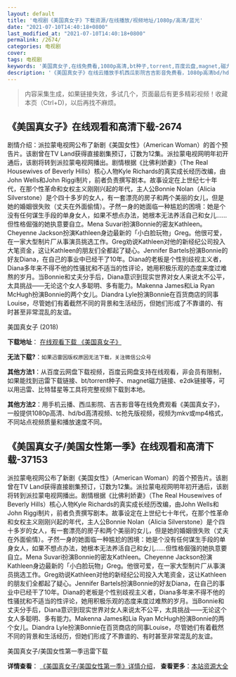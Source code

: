 ```yaml
---
layout: default
title: '电视剧《美国真女子》下载资源/在线播放/视频地址/1080p/高清/蓝光'
date: "2021-07-10T14:40:18+0800"
last_modified_at: "2021-07-10T14:40:18+0800"
permalink: /2674/
categories: 电视剧
cover:
tags: 电视剧
keywords: '美国真女子,在线免费看,1080p高清,bt种子,torrent,百度云盘,magnet,磁力链,迅雷下载资源'
description: '《美国真女子》在线云播放手机西瓜影院吉吉影音免费看，1080p高清bd/hd未删减完整版和tc抢先枪版，mkv/mp4格式，附带bt/torrent种子、magnet/磁力链、百度云盘、网盘资源迅雷下载链接'
---
```


>内容采集生成，如果链接失效，多试几个，页面最后有更多精彩视频！收藏本页（Ctrl+D)，以后再找不麻烦。


## 《美国真女子》在线观看和高清下载-2674

剧情介绍：派拉蒙电视网公布了新剧《美国女性》（American Woman）的首个预告片。该剧曾在TV Land获得直接剧集预订，订数为12集。派拉蒙电视网明年初开通后，该剧将转到派拉蒙电视网播出。剧情根据《比佛利娇妻》（The Real Housewives of Beverly Hills）核心人物Kyle Richards的真实成长经历改编，由John Wells和John Riggi制片，前者负责撰写剧本。故事设定在上世纪七十年代，在那个性革命和女权主义刚刚兴起的年代，主人公Bonnie Nolan（Alicia Silverstone）是个四十多岁的女人，有一套漂亮的房子和两个美丽的女儿，但是她的婚姻很失败（丈夫在外面偷情）。孑然一身的她面临一种尴尬的困境：她是个没有任何谋生手段的单身女人，如果不想点办法，她根本无法养活自己和女儿……但性格倔强的她执意要自立。Mena Suvari扮演Bonnie的密友Kathleen。Cheyenne Jackson扮演Kathleen身边最新的「小白脸玩物」Greg。他很可爱，在一家大型制片厂从事演员挑选工作。Greg劝说Kathleen对他的新经纪公司投入大笔资金，这让Kathleen的朋友们全都起了疑心。Jennifer Bartels扮演Bonnie的好友Diana，在自己的事业中已经干了10年。Diana的老板是个性别歧视主义者，Diana多年来不得不他的性骚扰和不适当的性评论，她用积极乐观的态度来度过难熬的岁月。当Bonnie和丈夫分手后，Diana意识到现实世界对女人来说太不公平，太具挑战——无论这个女人多聪明、多有能力。Makenna James和Lia Ryan McHugh扮演Bonnie的两个女儿。Diandra Lyle扮演Bonnie在百货商店的同事Louise，尽管她们有着截然不同的背景和生活经历，但她们形成了不靠谱的、有时甚至非常混乱的友谊。


美国真女子 (2018)

**下载地址**： [在线观看下载 《美国真女子》](https://www.btbtdy.me/btdy/dy13116.html) 


**无法下载?**：`如果迅雷因版权原因无法下载，关注微信公众号 `

**其他方法1**：从百度云网盘下载视频，百度云网盘支持在线观看，非会员有限制，如果能找到迅雷下载链接、bt/torrent种子、magnet磁力链接、e2dk链接等，可以用迅雷、比特彗星等工具将完整视频下载到本地。

**其他方法2**：用手机云播、西瓜影院、吉吉影音等在线免费观看《美国真女子》，一般提供1080p高清、hd/bd高清视频、tc抢先版视频，视频为mkv或mp4格式，不同站点视频质量和播放速度不同。


## 《美国真女子/美国女性第一季》在线观看和高清下载-37153

派拉蒙电视网公布了新剧《美国女性》（American Woman）的首个预告片。该剧曾在TV Land获得直接剧集预订，订数为12集。派拉蒙电视网明年初开通后，该剧将转到派拉蒙电视网播出。剧情根据《比佛利娇妻》（The Real Housewives of Beverly Hills）核心人物Kyle Richards的真实成长经历改编，由John Wells和John Riggi制片，前者负责撰写剧本。故事设定在上世纪七十年代，在那个性革命和女权主义刚刚兴起的年代，主人公Bonnie Nolan（Alicia Silverstone）是个四十多岁的女人，有一套漂亮的房子和两个美丽的女儿，但是她的婚姻很失败（丈夫在外面偷情）。孑然一身的她面临一种尴尬的困境：她是个没有任何谋生手段的单身女人，如果不想点办法，她根本无法养活自己和女儿……但性格倔强的她执意要自立。Mena Suvari扮演Bonnie的密友Kathleen。Cheyenne Jackson扮演Kathleen身边最新的「小白脸玩物」Greg。他很可爱，在一家大型制片厂从事演员挑选工作。Greg劝说Kathleen对他的新经纪公司投入大笔资金，这让Kathleen的朋友们全都起了疑心。Jennifer Bartels扮演Bonnie的好友Diana，在自己的事业中已经干了10年。Diana的老板是个性别歧视主义者，Diana多年来不得不他的性骚扰和不适当的性评论，她用积极乐观的态度来度过难熬的岁月。当Bonnie和丈夫分手后，Diana意识到现实世界对女人来说太不公平，太具挑战——无论这个女人多聪明、多有能力。Makenna James和Lia Ryan McHugh扮演Bonnie的两个女儿。Diandra Lyle扮演Bonnie在百货商店的同事Louise，尽管她们有着截然不同的背景和生活经历，但她们形成了不靠谱的、有时甚至非常混乱的友谊。


美国真女子/美国女性第一季迅雷下载

**详情查看**： [《美国真女子/美国女性第一季》详情介绍](/movie/37153/)， **查看更多**：[本站资源大全](/movie/t/all/)

